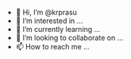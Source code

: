 - 👋 Hi, I’m @krprasu
- 👀 I’m interested in ...
- 🌱 I’m currently learning ...
- 💞️ I’m looking to collaborate on ...
- 📫 How to reach me ...

<!---
krprasu/krprasu is a ✨ special ✨ repository because its `README.md` (this file) appears on your GitHub profile.
You can click the Preview link to take a look at your changes.
--->
